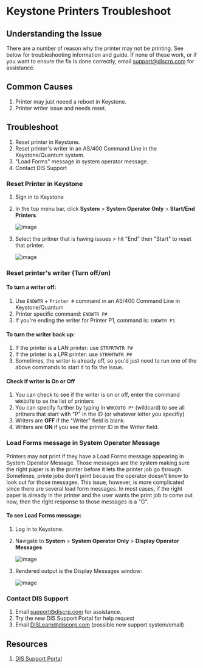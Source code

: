 # Keystone Printers Troubleshoot

## Understanding the Issue 

There are a number of reason why the printer may not be printing. See below for troubleshooting information and guide. If none of these work, or if you want to ensure the fix is done correctly, email <support@discrp.com> for assistance.

## Common Causes
1. Printer may just neeed a reboot in Keystone.
2. Printer writer issue and needs reset.

## Troubleshoot 
1. Reset printer in Keystone.
2. Reset printer's writer in an AS/400 Command Line in the Keystone/Quantum system.
3. "Load Forms" message in system operator message.
4. Contact DIS Support

### Reset Printer in Keystone 

1. Sign in to Keystone
2. In the top menu bar, click **System** > **System Operator Only** > **Start/End Printers**
   
   ![image](https://github.com/user-attachments/assets/96356bb0-d246-499a-a719-767ca428f847)

3. Select the pritner that is having issues > hit "End" then "Start" to reset that printer. 
   
   ![image](https://github.com/user-attachments/assets/c8ee1691-cf23-4322-898a-b2a4e34e1a9c)

### Reset printer's writer (Turn off/on)

#### To turn a writer off: 
1. Use `ENDWTR` + `Printer #` command in an AS/400 Command Line in Keystone/Quantum
2. Printer specific command: `ENDWTR P#`
3. If you're ending the writer for Printer P1, command is: `ENDWTR P1`

#### To turn the writer back up: 
1. If the printer is a LAN printer: use `STRPRTWTR P#`
2. If the printer is a LPR printer: use `STRRMTWTR P#`
3. Sometimes, the writer is already off, so you'd just need to run one of the above commands to start it to fix the issue. 

#### Check if writer is On or Off
1. You can check to see if the writer is on or off, enter the command `WRKOUTQ` to se the list of printers
2. You can specify further by typing in `WRKOUTQ P*` (wildcard) to see all pritners that start with "P" in the ID (or whatever letter you specifiy)
3. Writers are **OFF** if the "Writer" field is blank.
4. Writers are **ON** if you see the printer ID in the Writer field.  

### Load Forms message in System Operator Message  

Printers may not print if they have a Load Forms message appearing in System Operator Message. Those messages are the system making sure the right paper is in the printer before it lets the printer job go through. Sometimes, printe jobs don't print because the operator doesn't know to look out for those messages. This issue, however, is more complicated since there are several load form messages. In most cases, if the right paper is already in the printer and the user wants the print job to come out now, then the right response to those messages is a "G". 

#### To see Load Forms message: 
1. Log in to Keystone.
2. Navigate to **System** > **System Operator Only** > **Display Operator Messages**

   ![image](https://github.com/user-attachments/assets/a44cffff-17a4-4d43-80aa-87e651d11131)

4. Rendered output is the Display Messages window:
   
   ![image](https://github.com/user-attachments/assets/22145006-be6e-4176-86e3-d03eca28a569)

### Contact DIS Support 
1. Email <support@discrp.com> for assistance.
2. Try the new DIS Support Portal for help request
3. Email <DISLearn@discorp.com> (possible new support system/email)

## Resources 
1. [DIS Support Portal](https://perseus.my.site.com/DISSupportPortal/s/login/)
